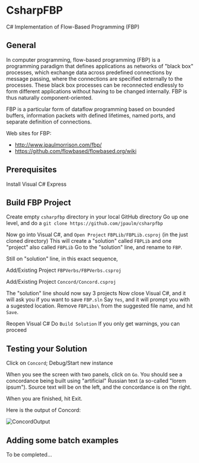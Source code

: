 CsharpFBP
===

C# Implementation of Flow-Based Programming (FBP)


General
---

In computer programming, flow-based programming (FBP) is a programming paradigm that defines applications as networks of "black box" processes, which exchange data across predefined connections by message passing, where the connections are specified externally to the processes. These black box processes can be reconnected endlessly to form different applications without having to be changed internally. FBP is thus naturally component-oriented.

FBP is a particular form of dataflow programming based on bounded buffers, information packets with defined lifetimes, named ports, and separate definition of connections.

Web sites for FBP: 
* http://www.jpaulmorrison.com/fbp/
* https://github.com/flowbased/flowbased.org/wiki

Prerequisites
---

Install Visual C# Express

Build FBP Project
---

Create empty `csharpfbp` directory in your local GitHub directory
Go up one level, and do a `git clone https://github.com/jpaulm/csharpfbp`

Now go into Visual C#, and `Open Project` `FBPLib/FBPLib.csproj` (in the just cloned directory)
This will create a "solution" called `FBPLib` and one "project" also called `FBPLib`
Go to the "solution" line, and rename to `FBP`.

Still on "solution" line, in this exact sequence,

Add/Existing Project `FBPVerbs/FBPVerbs.csproj`

Add/Existing Project `Concord/Concord.csproj`

The "solution" line should now say 3 projects
Now close Visual C#, and it will ask you if you want to save `FBP.sln`
Say `Yes`, and it will prompt you with a sugested location.  Remove `FBPLibs\` from the suggested file name, and hit `Save`.

Reopen Visual C#
Do `Build Solution`
If you only get warnings, you can proceed

Testing your Solution
---

Click on `Concord`; Debug/Start new instance

When you see the screen with two panels, click on `Go`.  You should see a concordance being built using "artificial" Russian text (a so-called "lorem ipsum").  Source text will be on the left, and the concordance is on the right.

When you are finished, hit Exit.

Here is the output of Concord:

![ConcordOutput](https://github.com/jpaulm/csharpfbp/blob/master/docs/ConcordOutput.png "Output of Concordance")

Adding some batch examples
---

To be completed...

